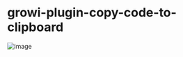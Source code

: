 # growi-plugin-copy-code-to-clipboard

![image](https://user-images.githubusercontent.com/1638767/194325791-0fdac8bb-7f9b-43ef-8624-33268c47c425.png)
